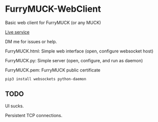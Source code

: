 # FurryMUCK-WebClient
Basic web client for FurryMUCK (or any MUCK)

[Live service](https://fm.akona.me)

DM me for issues or help.

FurryMUCK.html:
    Simple web interface (open, configure websocket host)

FurryMUCK.py:
    Simple server (open, configure, and run as daemon)

FurryMUCK.pem:
    FurryMUCK public certificate

`pip3 install websockets python-daemon`

## TODO
UI sucks.

Persistent TCP connections.
